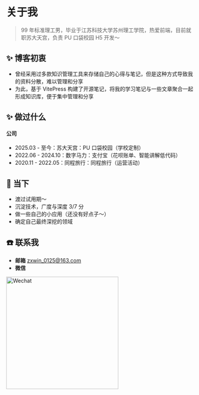 # 关于我

> 99 年标准理工男，毕业于江苏科技大学苏州理工学院，热爱前端，目前就职苏大天宫，负责 PU 口袋校园 H5 开发～

## ✨ 博客初衷

- 曾经采用过多款知识管理工具来存储自己的心得与笔记，但是这种方式导致我的资料分散，难以管理和分享
- 为此，基于 VitePress 构建了开源笔记，将我的学习笔记与一些文章聚合一起形成知识库，便于集中管理和分享

## ✨ 做过什么

#### 公司

- 2025.03 - 至今：苏大天宫：PU 口袋校园（学校定制）
- 2022.06 - 2024.10：数字马力：支付宝（花呗账单、智能讲解低代码）
- 2020.11 - 2022.05：同程旅行：同程旅行（运营活动）
<!--

#### 开源：

- 还没有好点子～ -->

## 🚀 当下

- 渡过试用期～
- 沉淀技术，广度与深度 3/7 分
- 做一些自己的小应用（还没有好点子～）
- 确定自己最终深挖的领域

## ☎️ 联系我

- **邮箱** zxwin_0125@163.com
- **微信**

<img src="https://cdn.jsdmirror.com/gh/zxwin0125/image-repo/img/Wechat.jpg" alt="Wechat" width="300" />
